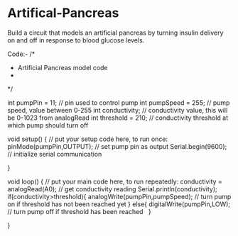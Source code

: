 # Artifical-Pancreas
Build a circuit that models an artificial pancreas by turning insulin delivery on and off in response to blood glucose levels.

Code:- 
/*
 * Artificial Pancreas model code
 * 
 */

 int pumpPin = 11; // pin used to control pump
 int pumpSpeed = 255; // pump speed, value between 0-255
 int conductivity;    // conductivity value, this will be 0-1023 from analogRead
 int threshold = 210; // conductivity threshold at which pump should turn off

void setup() {
  // put your setup code here, to run once:
  pinMode(pumpPin,OUTPUT); // set pump pin as output
  Serial.begin(9600);      // initialize serial communication

}

void loop() {
  // put your main code here, to run repeatedly:
  conductivity = analogRead(A0);  // get conductivity reading
  Serial.println(conductivity);
  if(conductivity>threshold){
    analogWrite(pumpPin,pumpSpeed); // turn pump on if threshold has not been reached yet
  }
  else{
    digitalWrite(pumpPin,LOW); // turn pump off if threshold has been reached
  }

}

